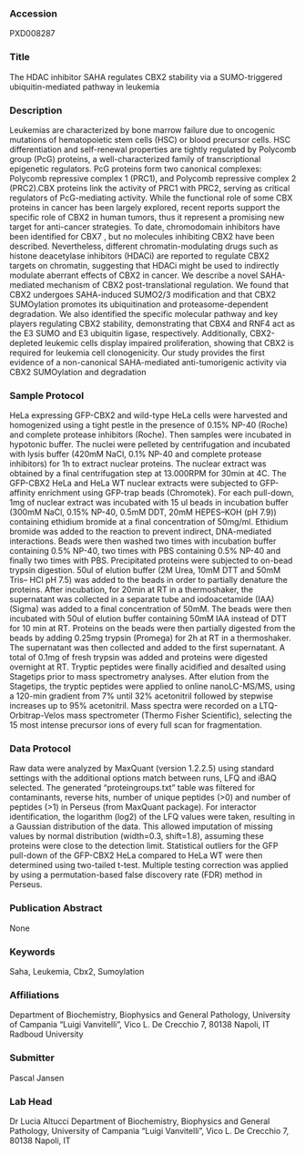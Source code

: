 ### Accession
PXD008287

### Title
The HDAC inhibitor SAHA regulates CBX2 stability via a SUMO-triggered ubiquitin-mediated pathway in leukemia

### Description
Leukemias are characterized by bone marrow failure due to oncogenic mutations of hematopoietic stem cells (HSC) or blood precursor cells. HSC differentiation and self-renewal properties are tightly regulated by Polycomb group (PcG) proteins, a well-characterized family of transcriptional epigenetic regulators. PcG proteins form two canonical complexes: Polycomb repressive complex 1 (PRC1),  and Polycomb repressive complex 2 (PRC2).CBX proteins link the activity of PRC1 with PRC2, serving as critical regulators of PcG-mediating activity. While the functional role of some CBX proteins in cancer has been largely explored, recent reports support the specific role of CBX2 in human tumors, thus it represent a promising new target for anti-cancer strategies. To date, chromodomain inhibitors have been identified for CBX7 , but no molecules inhibiting CBX2 have been described. Nevertheless, different chromatin-modulating drugs such as histone deacetylase inhibitors (HDACi) are reported to regulate CBX2 targets on chromatin, suggesting that HDACi might be used to indirectly modulate aberrant effects of CBX2 in cancer. We describe a novel SAHA-mediated mechanism of CBX2 post-translational regulation. We found that CBX2 undergoes SAHA-induced SUMO2/3 modification and that CBX2 SUMOylation promotes its ubiquitination and proteasome-dependent degradation. We also identified the specific molecular pathway and key players regulating CBX2 stability, demonstrating that CBX4 and RNF4 act as the E3 SUMO and E3 ubiquitin ligase, respectively. Additionally, CBX2-depleted leukemic cells display impaired proliferation, showing that CBX2 is required for leukemia cell clonogenicity. Our study provides the first evidence of a non-canonical SAHA-mediated anti-tumorigenic activity via CBX2 SUMOylation and degradation

### Sample Protocol
HeLa expressing GFP-CBX2 and wild-type HeLa cells were harvested and homogenized using a tight pestle in the presence of 0.15% NP-40 (Roche) and complete protease inhibitors (Roche). Then samples were incubated in hypotonic buffer. The nuclei were pelleted by centrifugation and incubated with lysis buffer (420mM NaCl, 0.1% NP-40 and complete protease inhibitors) for 1h to extract nuclear proteins. The nuclear extract was obtained by a final centrifugation step at 13.000RPM for 30min at 4C. The GFP-CBX2 HeLa and HeLa WT nuclear extracts were subjected to GFP-affinity enrichment using GFP-trap beads (Chromotek). For each pull-down, 1mg of nuclear extract was incubated with 15 ul beads in incubation buffer (300mM NaCl, 0.15% NP-40, 0.5mM DDT, 20mM HEPES–KOH (pH 7.9)) containing ethidium bromide at a final concentration of 50mg/ml. Ethidium bromide was added to the reaction to prevent indirect, DNA-mediated interactions. Beads were then washed two times with incubation buffer containing 0.5% NP-40, two times with PBS containing 0.5% NP-40 and finally two times with PBS. Precipitated proteins were subjected to on-bead trypsin digestion. 50ul of elution buffer (2M Urea, 10mM DTT and 50mM Tris– HCl pH 7.5) was added to the beads in order to partially denature the proteins. After incubation, for 20min at RT in a thermoshaker, the supernatant was collected in a separate tube and iodoacetamide (IAA)(Sigma) was added to a final concentration of 50mM. The beads were then incubated with 50ul of elution buffer containing 50mM IAA instead of DTT for 10 min at RT.  Proteins on the beads were then partially digested from the beads by adding 0.25mg trypsin (Promega) for 2h at RT in a thermoshaker. The supernatant was then collected and added to the first supernatant. A total of 0.1mg of fresh trypsin was added and proteins were digested overnight at RT. Tryptic peptides were finally acidified and desalted using Stagetips prior to mass spectrometry analyses. After elution from the Stagetips, the tryptic peptides were applied to online nanoLC-MS/MS, using a 120-min gradient from 7% until 32% acetonitril followed by stepwise increases up to 95% acetonitril. Mass spectra were recorded on a LTQ-Orbitrap-Velos mass spectrometer (Thermo Fisher Scientific), selecting the 15 most intense precursor ions of every full scan for fragmentation.

### Data Protocol
Raw data were analyzed by MaxQuant (version 1.2.2.5) using standard settings with the additional options match between runs, LFQ and iBAQ selected. The generated “proteingroups.txt” table was filtered for contaminants, reverse hits, number of unique peptides (>0) and number of peptides (>1) in Perseus (from MaxQuant package). For interactor identification, the logarithm (log2) of the LFQ values were taken, resulting in a Gaussian distribution of the data. This allowed imputation of missing values by normal distribution (width=0.3, shift=1.8), assuming these proteins were close to the detection limit. Statistical outliers for the GFP pull-down of the GFP-CBX2 HeLa compared to HeLa WT were then determined using two-tailed t-test. Multiple testing correction was applied by using a permutation-based false discovery rate (FDR) method in Perseus.

### Publication Abstract
None

### Keywords
Saha, Leukemia, Cbx2, Sumoylation

### Affiliations
Department of Biochemistry, Biophysics and General Pathology, University of Campania “Luigi Vanvitelli”, Vico L. De Crecchio 7, 80138 Napoli, IT
Radboud University

### Submitter
Pascal Jansen

### Lab Head
Dr Lucia Altucci
Department of Biochemistry, Biophysics and General Pathology, University of Campania “Luigi Vanvitelli”, Vico L. De Crecchio 7, 80138 Napoli, IT


